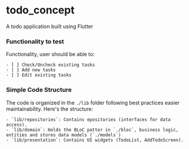 # todo_concept

A todo application built using Flutter

### Functionality to test

Functionality, user should be able to:

    - [ ] Check/Uncheck existing tasks
    - [ ] Add new tasks
    - [ ] Edit existing tasks


### Simple Code Structure

The code is organized in the `./lib` folder following best practices easier maintainability. Here's the structure:

    - `lib/repositories`: Contains epositories (interfaces for data access).
    - `lib/domain`: Holds the BLoC patter in `./bloc`, business logic, entities and stores data models (`./models`)
    - `lib/presentation`: Contains UI widgets (TodoList, AddTodoScreen).
